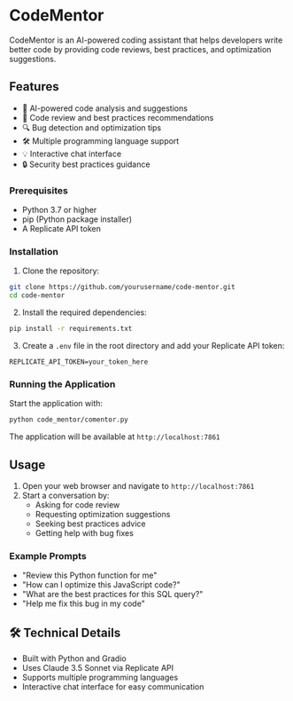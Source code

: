 
#  CodeMentor

CodeMentor is an AI-powered coding assistant that helps developers write better code by providing code reviews, best practices, and optimization suggestions.



##  Features

- 🤖 AI-powered code analysis and suggestions
- 📝 Code review and best practices recommendations
- 🔍 Bug detection and optimization tips
- 🛠️ Multiple programming language support
- 💡 Interactive chat interface
- 🔒 Security best practices guidance



### Prerequisites

- Python 3.7 or higher
- pip (Python package installer)
- A Replicate API token

### Installation

1. Clone the repository:
```bash
git clone https://github.com/yourusername/code-mentor.git
cd code-mentor
```

2. Install the required dependencies:
```bash
pip install -r requirements.txt
```

3. Create a `.env` file in the root directory and add your Replicate API token:
```
REPLICATE_API_TOKEN=your_token_here
```

### Running the Application

Start the application with:
```bash
python code_mentor/comentor.py
```

The application will be available at `http://localhost:7861`


## Usage


1. Open your web browser and navigate to `http://localhost:7861`
2. Start a conversation by:
   - Asking for code review
   - Requesting optimization suggestions
   - Seeking best practices advice
   - Getting help with bug fixes

### Example Prompts

- "Review this Python function for me"
- "How can I optimize this JavaScript code?"
- "What are the best practices for this SQL query?"
- "Help me fix this bug in my code"

## 🛠️ Technical Details

- Built with Python and Gradio
- Uses Claude 3.5 Sonnet via Replicate API
- Supports multiple programming languages
- Interactive chat interface for easy communication


